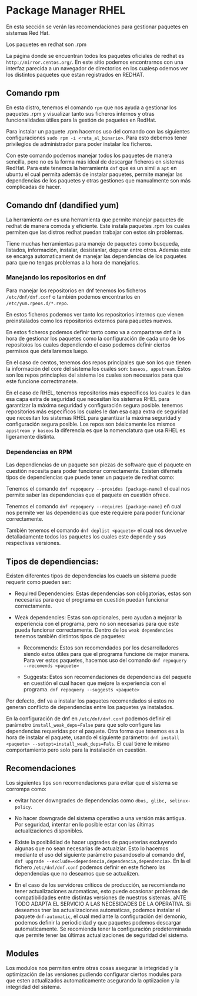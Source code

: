 # Package Manager RHEL
En esta sección se verán las recomendaciones para gestionar paquetes en sistemas Red Hat.

Los paquetes en redhat son .rpm

La página donde se encuentran todos los paquetes oficiales de redhat es `http://mirror.centos.org/`. En este sitio podemos encontrarnos con una interfaz parecida a un navegador de directorios en los cualesp odemos ver los distintos paquetes que estan registrados en REDHAT.

## Comando rpm

En esta distro, tenemos el comando `rpm` que nos ayuda a gestionar los paquetes .rpm y visualizar tanto sus ficheros internos y otras funcionalidades útiles para la gestión de paquetes en RedHat.

Para instalar un paquete .rpm hacemos uso del comando con las siguientes configuraciones `sudo rpm -i <ruta_al_binario>`. Para esto debemos tener privilegios de administrador para poder instalar los ficheros.

Con este comando podemos manejar todos los paquetes de manera sencilla, pero no es la forma más ideal de descargar ficheros en sistemas RedHat. Para este tenemos la herramienta `dnf` que es un simil a `apt` en ubuntu el cual permita además de instalar paquetes, permite manejar las dependencias de los paquetes y otras gestiones que manualmente son más complicadas de hacer.

## Comando dnf (dandified yum)

La herramienta `dnf` es una herramienta que permite manejar paquetes de redhat de manera comoda y eficiente. Este instala paquetes .rpm los cuales permiten que las distros redhat puedan trabajar con estos sin problemas.

Tiene muchas herramientas para manejo de paquetes como busqueda, listados, información, instalar, desistanlar, depurar entre otros. Además este se encarga automaticament de manejar las dependencias de los paquetes para que no tengas problemas a la hora de manejarlos.

### Manejando los repositorios en dnf

Para manejar los repositorios en dnf tenemos los ficheros `/etc/dnf/dnf.conf` o también podemos encontrarlos en `/etc/yum.rpeos.d/*.repo`.

En estos ficheros podemos ver tanto los repositorios internos que vienen preinstalados como los repositorios externos para paquetes nuevos.

En estos ficheros podemos definir tanto como va a compartarse dnf a la hora de gestionar los paquetes como la configuración de cada uno de los repositoios los cuales dependiendo el caso podemos definir ciertos permisos que detallaremos luego.

En el caso de centos, tenemos dos repos principales que son los que tienen la información del core del sistema los cuales son: `baseos, appstream`. Estos son los repos princiaples del sistema los cuales son necesarios para que este funcione correctmanete.

En el caso de RHEL, tenemos repositorios más especificos los cuales le dan esa capa extra de seguridad que necesitan los sistemas RHEL para garantizar la máxima seguridad y configuración segura posible.
tenemos repositorios más especificos los cuales le dan esa capa extra de seguridad que necesitan los sistemas RHEL para garantizar la máxima seguridad y configuración segura posible. Los repos son básicamente los mismos `appstream y baseos` la diferencia es que la nomenclatura que usa RHEL es ligeramente distinta.

### Dependencias en RPM

Las dependiencias de un paquete son piezas de software que el paquete en cuestión necesita para poder funcionar correctamente. Existen difernets tipos de dependiencias que puede tener un paquete de redhat como:

Tenemos el comando `dnf repoquery --provides [package-name]` el cual nos permite saber las dependencias que el paquete en cuestión ofrece.

Tenemos el comando `dnf repoquery --requires [package-name]` eñ cual nos permite ver las dependencias que este requiere para poder funcionar correctamente.

También tenemos el comando `dnf deplist <paquete>` el cual nos devuelve detalladamente todos los paquetes los cuales este depende y sus respectivas versiones.

Tipos de dependiencias:
---

Existen diferentes tipos de dependencias los cuaels un sistema puede requerir como pueden ser:

- Required Dependencies: Estas dependencias son obligatorias, estas son necesarias para que el programa en cuestión puedan funcionar correctamente.

- Weak dependencies: Estas son opcionales, pero ayudan a mejorar la experiencia con el programa, pero no son necesarias para que este pueda funcionar correctamente. Dentro de los `weak dependencies` tenemos también distintos tipos de paquetes:

    - Recommends: Estos son recomendados por los desarrolladores siendo estos útiles para que el programa funcione de mejor manera. Para ver estos paquetes, hacemos uso del comando `dnf repoquery --recomends <paquete>`

    - Suggests: Estos son recomendaciones de dependencias del paquete en cuestión el cual hacen que mejore la experiencia con el programa. `dnf repoquery --suggests <paquete>`

Por defecto, dnf va a instalar los paquetes recomendados si estos no generan conflicto de dependencias entre los paquetes ya instalados.

En la configuración de dnf en `/etc/dnf/dnf.conf` podemos definir el parámetro `install_weak_deps=False` para que solo configure las dependencias requeridas por el paquete. Otra forma que tenemos es a la hora de instalar el paquete, usando el siguiente parámetro: `dnf install <paquete> --setopt=install_weak_deps=Fals`. El cual tiene le mismo comportamiento pero solo para la instalación en cuestión.

Recomendaciones
---

Los siguientes tips son recomendaciones para evitar que el sistema se corrompa como:

- evitar hacer downgrades de dependencias como `dbus, glibc, selinux-policy`.

- No hacer downgrade del sistema operativo a una versión más antigua. Por seguridad, intentar en lo posible estar con las últimas actualizaciones disponibles.

- Existe la posibildiad de hacer upgrades de paqueterias excluyendo algunas que no sean necesarias de actualziar. Esto lo hacemos mediante el uso del siguiente parámetro pasandoselo al comando dnf, `dnf upgrade --exclude=<dependencia,dependencia,dependencia>`. En la el fichero `/etc/dnf/dnf.conf` podemos definir en este fichero las dependencias que no deseamos que se actualizen.

- En el caso de los servidores críticos de producción, se recomienda no tener actualizaciones automaticas, esto puede ocasionar problemas de compatibilidades entre distintas versiones de nuestros sistemas. aNTE TODO ADAPTA EL SERVICIO A LAS NECESIDADES DE LA OPERATIVA. Si deseamos tner las actualizaciones automaticas, podemos instalar el paquete `dnf-automatic`, el cual mediante la configuración del demonio, podemos definir la periodicidad y que paquetes podemos descargar automaticamente. Se recomienda tener la configuración predeterminada que permite tener las últimas actualizaciones de seguridad del sistema.

## Modules

Los modulos nos permiten entre otras cosas asegurar la integridad y la optimización de las versiones pudiendo configurar ciertos modules para que esten actualizados automaticamente asegurando la optiizacion y la integridad del sistema.


